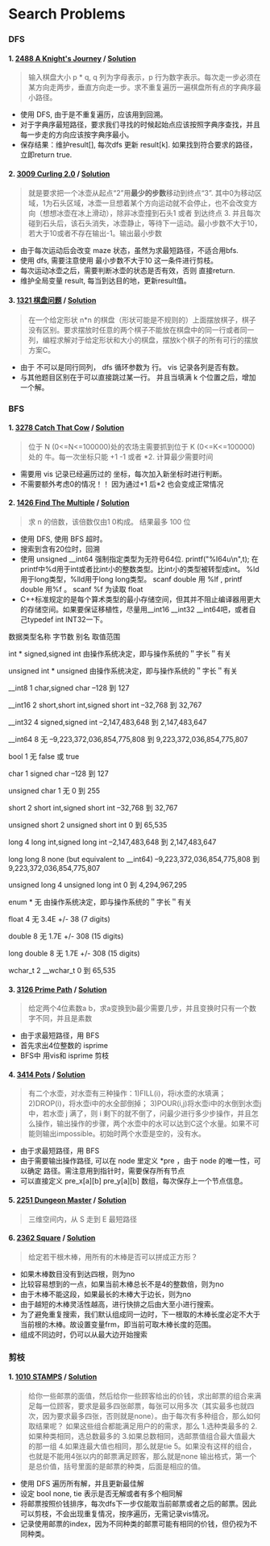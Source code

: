 # Search Problems
### DFS
#### 1. [2488 A Knight's Journey](http://poj.org/problem?id=2488) / [Solution](https://github.com/HzhElena/POJ_solution/blob/master/POJ%202488(DFS).cpp)
> 输入棋盘大小 p * q, q 列为字母表示，p 行为数字表示。每次走一步必须在某方向走两步，垂直方向走一步。求不重复遍历一遍棋盘所有点的字典序最小路径。

* 使用 DFS, 由于是不重复遍历，应该用到回溯。
* 对于字典序最短路径，要求我们寻找的时候起始点应该按照字典序查找，并且每一步走的方向应该按字典序最小。
* 保存结果：维护result[], 每次dfs 更新 result[k]. 如果找到符合要求的路径，立即return true.

#### 2. [3009 Curling 2.0](http://poj.org/problem?id=3009) / [Solution](https://github.com/HzhElena/POJ_solution/blob/master/POJ%203009(DFS).cpp)
> 就是要求把一个冰壶从起点“2”用**最少的步数**移动到终点“3”. 其中0为移动区域，1为石头区域，冰壶一旦想着某个方向运动就不会停止，也不会改变方向（想想冰壶在冰上滑动），除非冰壶撞到石头1 或者 到达终点 3. 并且每次碰到石头后，该石头消失，冰壶静止，等待下一运动。最小步数不大于10，若大于10或者不存在输出-1。输出最小步数

* 由于每次运动后会改变 maze 状态，虽然为求最短路径，不适合用bfs.
* 使用 dfs, 需要注意使用 最小步数不大于10 这一条件进行剪枝。
* 每次运动冰壶之后，需要判断冰壶的状态是否有效，否则 直接return.
* 维护全局变量 result, 每当到达目的地，更新result值。

#### 3. [1321 棋盘问题](http://poj.org/problem?id=1321) / [Solution](https://github.com/HzhElena/POJ_solution/blob/master/POJ%201321(DFS).cpp)
> 在一个给定形状 n*n 的棋盘（形状可能是不规则的）上面摆放棋子，棋子没有区别。要求摆放时任意的两个棋子不能放在棋盘中的同一行或者同一列，编程求解对于给定形状和大小的棋盘，摆放k个棋子的所有可行的摆放方案C。

* 由于 不可以是同行同列， dfs 循环参数为 行。 vis 记录各列是否有数。
* 与其他题目区别在于可以直接跳过某一行。 并且当填满 k 个位置之后，增加一个解。

### BFS
#### 1. [3278 Catch That Cow](http://poj.org/problem?id=3278) / [Solution](https://github.com/HzhElena/POJ_solution/blob/master/POJ%203278(BFS).cpp)
> 位于 N (0<=N<=100000)处的农场主需要抓到位于 K (0<=K<=100000) 处的 牛。每一次坐标只能 +1 -1 或者 *2. 计算最少需要时间

* 需要用 vis 记录已经遍历过的 坐标，每次加入新坐标时进行判断。
* 不需要额外考虑0的情况！！ 因为通过+1 后*2 也会变成正常情况

#### 2. [1426 Find The Multiple](http://poj.org/problem?id=1426) / [Solution](https://github.com/HzhElena/POJ_solution/blob/master/POJ%201426(DFS).cpp)
> 求 n 的倍数，该倍数仅由1 0构成。 结果最多 100 位

* 使用 DFS, 使用 BFS 超时。 
* 搜索到含有20位时，回溯
* 使用 unsigned __int64 强制指定类型为无符号64位. printf("%I64u\n",t); 在printf中%d用于int或者比int小的整数类型。比int小的类型被转型成int。
%ld用于long类型，%lld用于long long类型。 scanf double 用 %lf , printf double 用%f 。 scanf %f 为读取 float
* C++标准规定的是每个算术类型的最小存储空间，但其并不阻止编译器用更大的存储空间。如果要保证移植性，尽量用__int16 __int32 __int64吧，或者自己typedef int INT32一下。

数据类型名称	字节数	别名	取值范围

int	*	signed,signed int	由操作系统决定，即与操作系统的＂字长＂有关

unsigned int	*	unsigned	由操作系统决定，即与操作系统的＂字长＂有关

__int8	1	char,signed char	–128 到 127

__int16	2	short,short int,signed short int	–32,768 到 32,767

__int32	4	signed,signed int	–2,147,483,648 到 2,147,483,647

__int64	8	无	–9,223,372,036,854,775,808 到 9,223,372,036,854,775,807

bool	1	无	false 或 true

char	1	signed char	–128 到 127

unsigned char	1	无	0 到 255

short	2	short int,signed short int	–32,768 到 32,767

unsigned short	2	unsigned short int	0 到 65,535

long	4	long int,signed long int	–2,147,483,648 到 2,147,483,647

long long	8	none (but equivalent to __int64)	–9,223,372,036,854,775,808 到 9,223,372,036,854,775,807

unsigned long	4	unsigned long int	0 到 4,294,967,295

enum	*	无	由操作系统决定，即与操作系统的＂字长＂有关

float	4	无	3.4E +/- 38 (7 digits)

double	8	无	1.7E +/- 308 (15 digits)

long double	8	无	1.7E +/- 308 (15 digits)

wchar_t	2	__wchar_t	0 到 65,535

#### 3. [3126 Prime Path](http://poj.org/problem?id=3126) / [Solution](https://github.com/HzhElena/POJ_solution/blob/master/POJ%203126(BFS).cpp)
> 给定两个4位素数a b，求a变换到b最少需要几步，并且变换时只有一个数字不同，并且是素数

* 由于求最短路径，用 BFS
* 首先求出4位整数的 isprime 
* BFS中 用vis和 isprime 剪枝

#### 4. [3414 Pots](http://poj.org/problem?id=3414) / [Solution](https://github.com/HzhElena/POJ_solution/blob/master/POJ%203414(BFS).cpp)
> 有二个水壶，对水壶有三种操作：1)FILL(i)，将i水壶的水填满；
2)DROP(i)，将水壶i中的水全部倒掉；
3)POUR(i,j)将水壶i中的水倒到水壶j中，若水壶 j 满了，则 i 剩下的就不倒了，问最少进行多少步操作，并且怎么操作，输出操作的步骤，两个水壶中的水可以达到C这个水量。如果不可能则输出impossible。初始时两个水壶是空的，没有水。 

* 由于求最短路径，用 BFS
* 由于需要输出操作路径, 可以在 node 里定义 *pre ，由于 node 的唯一性，可以确定 路径。需注意用到指针时，需要保存所有节点
* 可以直接定义 pre_x[a][b] pre_y[a][b] 数组，每次保存上一个节点信息。

#### 5. [2251 Dungeon Master](http://poj.org/problem?id=2251) / [Solution](https://github.com/HzhElena/POJ_solution/blob/master/POJ%202251(BFS).cpp)
> 三维空间内，从 S 走到 E 最短路径

#### 6. [2362 Square](http://poj.org/problem?id=2362) / [Solution](https://github.com/HzhElena/POJ_solution/blob/master/POJ%202251(BFS).cpp)
> 给定若干根木棒，用所有的木棒是否可以拼成正方形？

* 如果木棒数目没有到达四根，则为no
* 比较容易想到的一点，如果当前木棒总长不是4的整数倍，则为no
* 由于木棒不能这段，如果最长的木棒大于边长，则为no
* 由于越短的木棒灵活性越高，进行快排之后由大至小进行搜索。
* 为了避免重复搜索，我们默认组成同一边时，下一根取的木棒长度必定不大于当前根的木棒。故设置变量frm，即当前可取木棒长度的范围。
* 组成不同边时，仍可以从最大边开始搜索

### 剪枝
#### 1. [1010 STAMPS](http://poj.org/problem?id=1010) / [Solution](https://github.com/HzhElena/POJ_solution/blob/master/POJ%201010(DFS%2B%E5%89%AA%E6%9E%9D).cpp)
> 给你一些邮票的面值，然后给你一些顾客给出的价钱，求出邮票的组合来满足每一位顾客，要求是最多四张邮票，每张可以用多次（其实最多也就四次，因为要求最多四张，否则就是none）。由于每次有多种组合，那么如何取结果呢？
如果这些组合都能满足用户的的需求，那么
1.选种类最多的
2.如果种类相同，选总数最多的
3.如果总数相同，选邮票值组合最大值最大的那一组
4.如果连最大值也相同，那么就是tie
5。如果没有这样的组合，也就是不能用4张以内的邮票满足顾客，那么就是none
输出格式，第一个是总价值，括号里面的是邮票的种类，后面是相应的值。

* 使用 DFS 遍历所有解，并且更新最佳解
* 设定 bool none, tie 表示是否无解或者有多个相同解
* 将邮票按照价钱排序，每次dfs下一步仅能取当前邮票或者之后的邮票。因此可以剪枝，不会出现重复情况，按序遍历，无需记录vis情况。
* 记录使用邮票的index，因为不同种类的邮票可能有相同的价钱，但仍视为不同种类。
